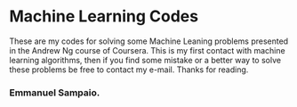 # Machine Learning Codes
These are my codes for solving some Machine Leaning problems presented in the Andrew Ng course of Coursera. This is my first contact with machine learning algorithms, then if you find some mistake or a better way to solve these problems be free to contact my e-mail. Thanks for reading.<br>
### Emmanuel Sampaio. 
